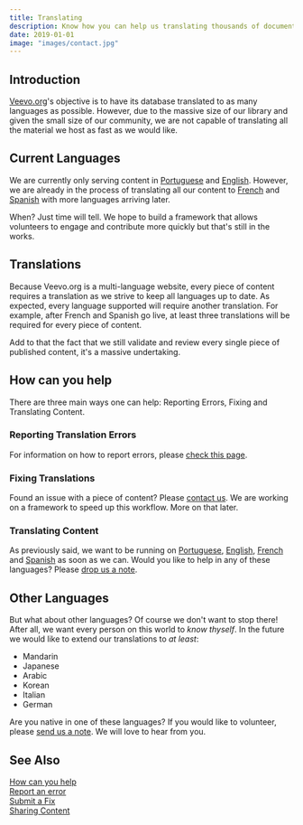 ```yaml
---
title: Translating
description: Know how you can help us translating thousands of documents to other languages.
date: 2019-01-01
image: "images/contact.jpg"
---
```


## Introduction
[Veevo.org](//en.veevo.org)'s objective is to have its database translated to as many languages as possible.
However, due to the massive size of our library and given the small size of our community,
we are not capable of translating all the material we host as fast as we would like.

## Current Languages
We are currently only serving content in [Portuguese](//br.veevo.org) and [English](//en.veevo.org).
However, we are already in the process of translating all our content to [French](//fr.veevo.org) and [Spanish](//es.veevo.org)
with more languages arriving later.

When? Just time will tell. We hope to build a framework that allows volunteers to engage and contribute
more quickly but that's still in the works.

## Translations
Because Veevo.org is a multi-language website, every piece of content requires a translation
as we strive to keep all languages up to date. As expected, every language supported will require another translation.
For example, after French and Spanish go live, at least three translations will be required for every piece of content.

Add to that the fact that we still validate and review every single piece of published content, it's a massive undertaking.

## How can you help
There are three main ways one can help: Reporting Errors, Fixing and Translating Content.

### Reporting Translation Errors
For information on how to report errors, please [check this page](/contribute/report-error).

### Fixing Translations
Found an issue with a piece of content? Please [contact us](/help/contact-us). We are working
on a framework to speed up this workflow. More on that later.

### Translating Content
As previously said, we want to be running on [Portuguese](//br.veevo.org), [English](//en.veevo.org),
[French](//fr.veevo.org) and [Spanish](//es.veevo.org]) as soon as we can.
Would you like to help in any of these languages? Please [drop us a note](/help/contact-us).


## Other Languages
But what about other languages? Of course we don't want to stop there! After all, we want every person on this world to
_know thyself_. In the future we would like to extend our translations to _at least_:

* Mandarin
* Japanese
* Arabic
* Korean
* Italian
* German

Are you native in one of these languages? If you would like to volunteer,
please [send us a note](/help/contact-us). We will love to hear from you.

## See Also
[How can you help](/contribute/)  
[Report an error](/contribute/report-error)  
[Submit a Fix](/contribute/submit-a-fix)  
[Sharing Content](/contribute/share)  
